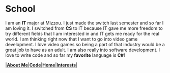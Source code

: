 # School

I am an **IT** major at Mizzou. I just made the switch last semester and so far I am loving it. 
I switched from **CS** to IT because IT gave me more freedom to try different fields that I am interested in and IT gets me ready for the real world.
I am thinking right now that I want to go into video game development. I love video games so being a part of that industry would be a great job to have as an adult. 
I am also really into software development. I love to write code and so far my **favorite** language is **C#**!


|[**About Me**](/AboutMe.md)|[**Code**](/Code.md)|[**Home**](/README.md)|[**Interests**](Interests.md)|

